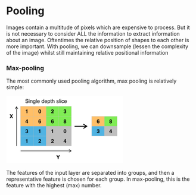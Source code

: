 # Pooling

Images contain a multitude of pixels which are expensive to process. But it is not necessary to consider ALL the information to extract information about an image. Oftentimes the relative position of shapes to each other is more important. With pooling, we can downsample \(lessen the complexity of the image\) whilst still maintaining relative positional information

### Max-pooling

The most commonly used pooling algorithm, max pooling is relatively simple:

![](../.gitbook/assets/image%20%2817%29.png)

The features of the input layer are separated into groups, and then a representative feature is chosen for each group. In max-pooling, this is the feature with the highest \(max\) number.

